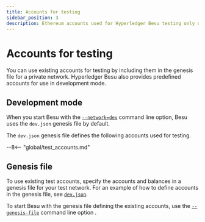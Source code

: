 ```yaml
---
title: Accounts for testing
sidebar_position: 3
description: Ethereum accounts used for Hyperledger Besu testing only on private networks
---
```


# Accounts for testing

You can use existing accounts for testing by including them in the genesis file for a private
network. Hyperledger Besu also provides predefined accounts for use in development mode.

## Development mode

When you start Besu with the [`--network=dev`](../../public-networks/reference/cli/options.md#network) command line option, Besu
uses the `dev.json` genesis file by default.

The `dev.json` genesis file defines the following accounts used for testing.

--8<-- "global/test_accounts.md"

## Genesis file

To use existing test accounts, specify the accounts and balances in a genesis file for your test
network. For an example of how to define accounts in the genesis file, see
[`dev.json`](https://github.com/hyperledger/besu/blob/750580dcca349d22d024cc14a8171b2fa74b505a/config/src/main/resources/dev.json).

To start Besu with the genesis file defining the existing accounts, use the
[`--genesis-file`](../../public-networks/reference/cli/options.md#genesis-file) command line option .
